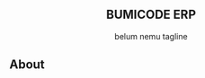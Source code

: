 <div align="center">
    <h2>BUMICODE ERP</h2>
    <p align="center">
        <p>belum nemu tagline</p>
    </p>

</div>

## About

